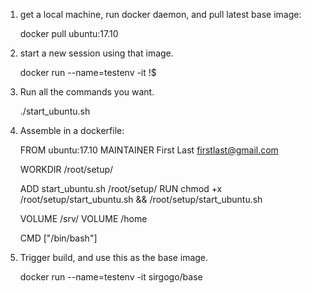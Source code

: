 1. get a local machine, run docker daemon, and pull latest base image:
    
    docker pull ubuntu:17.10
    
2. start a new session using that image.

    docker run --name=testenv -it !$ 
    
3. Run all the commands you want.

    ./start_ubuntu.sh
    
4. Assemble in a dockerfile:

    FROM ubuntu:17.10
    MAINTAINER First Last <firstlast@gmail.com>

    WORKDIR /root/setup/

    ADD start_ubuntu.sh /root/setup/
    RUN chmod +x /root/setup/start_ubuntu.sh && /root/setup/start_ubuntu.sh

    VOLUME /srv/
    VOLUME /home

    CMD ["/bin/bash"]
    
5. Trigger build, and use this as the base image.

    docker run --name=testenv -it sirgogo/base
